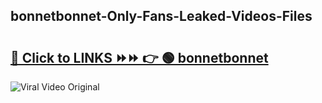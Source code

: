 
 ## bonnetbonnet-Only-Fans-Leaked-Videos-Files

# <h2><a href="https://mediaupload.pro?bonnetbonnet">🔗 Click to LINKS ⏩⏩ 👉 🟢 bonnetbonnet </a></h2>

<a href="https://mediaupload.pro?bonnetbonnet" rel="nofollow" data-target="animated-image.originalLink"><img src="https://i.ibb.co.com/xMMVF88/686577567.gif" alt="Viral Video Original" style="max-width: 100%; display: inline-block;" data-target="animated-image.originalImage"></a>
